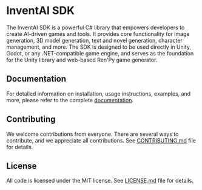 # InventAI SDK

The InventAI SDK is a powerful C# library that empowers developers to create AI-driven games and tools. It provides core functionality for image generation, 3D model generation, text and novel generation, character management, and more. The SDK is designed to be used directly in Unity, Godot, or any .NET-compatible game engine, and serves as the foundation for the Unity library and web-based Ren'Py game generator.

## Documentation

For detailed information on installation, usage instructions, examples, and
more, please refer to the complete [documentation](https://inventai-docs.vercel.app/docs).

## Contributing

We welcome contributions from everyone. There are several ways to contribute, and we appreciate all contributions.
See [CONTRIBUTING.md](https://github.com/InventaiSIL/.github/blob/main/profile/CONTRIBUTING.md) file for details.

## License

All code is licensed under the MIT license. See [LICENSE.md](./LICENSE.md) file for details.
